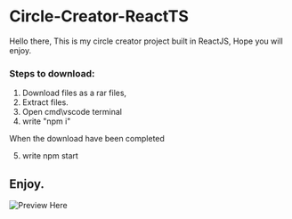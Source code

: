 # Circle-Creator-ReactTS
Hello there, This is my circle creator project built in ReactJS, Hope you will enjoy.

### Steps to download:
  1. Download files as a rar files,
  2. Extract files.
  3. Open cmd\vscode terminal
  4. write "npm i"

  When the download have been completed
  
  5. write npm start

  ## Enjoy.
![Preview Here](https://cdn.discordapp.com/attachments/961638514389287002/1050896390638809089/image.png)
